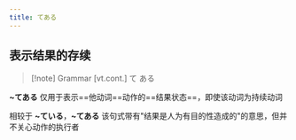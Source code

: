 ```yaml
---
title: てある
---
```

## 表示结果的存续

> [!note] Grammar
> [vt.cont.] て ある

**~てある** 仅用于表示==他动词==动作的==结果状态==，即使该动词为持续动词  

相较于 **~ている**，**~てある** 该句式带有"结果是人为有目的性造成的"的意思，但并不关心动作的执行者  
